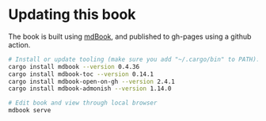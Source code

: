 # Updating this book

The book is built using [mdBook](https://github.com/rust-lang/mdBook), and
published to gh-pages using a github action.

```bash
# Install or update tooling (make sure you add "~/.cargo/bin" to PATH):
cargo install mdbook --version 0.4.36
cargo install mdbook-toc --version 0.14.1
cargo install mdbook-open-on-gh --version 2.4.1
cargo install mdbook-admonish --version 1.14.0

# Edit book and view through local browser
mdbook serve
```
